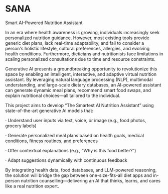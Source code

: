 # SANA
Smart AI-Powered Nutrition Assistant

In an era where health awareness is growing, individuals increasingly seek personalized nutrition guidance. However, most existing tools provide generic diet plans, lack real-time adaptability, and fail to consider a person's holistic lifestyle, cultural preferences, allergies, and evolving health conditions. Furthermore, dieticians and nutritionists face limitations in scaling personalized consultations due to time and resource constraints.

Generative AI presents a groundbreaking opportunity to revolutionize this space by enabling an intelligent, interactive, and adaptive virtual nutrition assistant. By leveraging natural language processing (NLP), multimodal understanding, and large-scale dietary databases, an AI-powered assistant can generate dynamic meal plans, recommend smart food swaps, and explain nutritional choices—all tailored to the individual.

This project aims to develop “The Smartest AI Nutrition Assistant” using state-of-the-art generative AI models that:

· Understand user inputs via text, voice, or image (e.g., food photos, grocery labels)

· Generate personalized meal plans based on health goals, medical conditions, fitness routines, and preferences

· Offer contextual explanations (e.g., “Why is this food better?”)

· Adapt suggestions dynamically with continuous feedback

By integrating health data, food databases, and LLM-powered reasoning, the solution will bridge the gap between one-size-fits-all diet apps and in-person nutrition counselling—delivering an AI that thinks, learns, and cares like a real nutrition expert.
